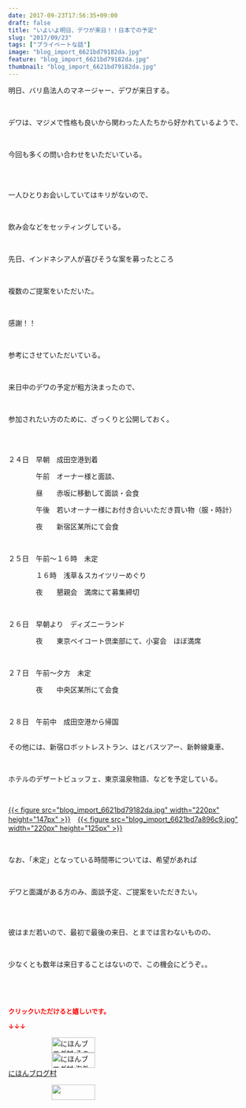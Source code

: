 ```yaml
---
date: 2017-09-23T17:56:35+09:00
draft: false
title: "いよいよ明日、デワが来日！！日本での予定"
slug: "2017/09/23"
tags: ["プライベートな話"]
image: "blog_import_6621bd79182da.jpg"
feature: "blog_import_6621bd79182da.jpg"
thumbnail: "blog_import_6621bd79182da.jpg"
---
```

<p>明日、バリ島法人のマネージャー、デワが来日する。</p><p> </p><p>デワは、マジメで性格も良いから関わった人たちから好かれているようで、</p><p> </p><p>今回も多くの問い合わせをいただいている。</p><p> </p><p><br/>一人ひとりお会いしていてはキリがないので、</p><p> </p><p>飲み会などをセッティングしている。</p><p> </p><p>先日、インドネシア人が喜びそうな案を募ったところ</p><p> </p><p>複数のご提案をいただいた。</p><p> </p><p>感謝！！</p><p> </p><p>参考にさせていただいている。</p><p> </p><p>来日中のデワの予定が粗方決まったので、</p><p> </p><p>参加されたい方のために、ざっくりと公開しておく。</p><p> </p><p><br/>２４日　早朝　成田空港到着</p><p>　　　　午前　オーナー様と面談、</p><p>　　　　昼　　赤坂に移動して面談・会食</p><p>　　　　午後　若いオーナー様にお付き合いいただき買い物（服・時計）</p><p>　　　　夜　　新宿区某所にて会食</p><p> </p><p>２５日　午前～１６時　未定　　　　　</p><p>　　　　１６時　浅草＆スカイツリーめぐり</p><p>　　　　夜　　懇親会　満席にて募集締切</p><p> </p><p>２６日　早朝より　ディズニーランド</p><p>　　　　夜　　東京ベイコート倶楽部にて、小宴会　ほぼ満席</p><p> </p><p>２７日　午前～夕方　未定</p><p>　　　　夜　　中央区某所にて会食　　　　　　</p><p> </p><p>２８日　午前中　成田空港から帰国</p><p><br/>その他には、新宿ロボットレストラン、はとバスツアー、新幹線乗車、</p><p> </p><p>ホテルのデザートビュッフェ、東京温泉物語、などを予定している。</p><p> </p><p><a href="blog_import_6621bd79182da.jpg">{{< figure src="blog_import_6621bd79182da.jpg" width="220px" height="147px" >}}</a>　<a href="blog_import_6621bd7a896c9.jpg">{{< figure src="blog_import_6621bd7a896c9.jpg" width="220px" height="125px" >}}</a></p><p> </p><p>なお、「未定」となっている時間帯については、希望があれば</p><p> </p><p>デワと面識がある方のみ、面談予定、ご提案をいただきたい。</p><p> </p><p><br/>彼はまだ若いので、最初で最後の来日、とまでは言わないものの、</p><p> </p><p>少なくとも数年は来日することはないので、この機会にどうぞ。。</p><p> </p><p> </p><p><font color="#ff0000" size="2"><strong>クリックいただけると嬉しいです。</strong></font></p><p><font color="#ff0000" size="2"><strong>↓↓↓</strong></font></p><p><a href="ranking.html?p_cid=01260127" id="&amp;blogmura_banner" target="_blank"><img alt="にほんブログ村 その他生活ブログ 不動産投資へ" border="0" height="31" src="data:image/svg+xml;charset=utf-8,%3Csvg%20xmlns%3D%22http%3A%2F%2Fwww.w3.org%2F2000%2Fsvg%22%20title%3D%22Placeholder%20for%20Images%22%20role%3D%22presentation%22%20viewBox%3D%220%200%2088%2031%22%20%2F%3E" width="88" data-src="//life.blogmura.com/hudousantoushi/img/hudousantoushi88_31.gif" style="aspect-ratio: auto 88 / 31;"/><noscript><img alt="にほんブログ村 その他生活ブログ 不動産投資へ" border="0" height="31" src="//life.blogmura.com/hudousantoushi/img/hudousantoushi88_31.gif" width="88"></noscript></a><br/><a href="ranking.html?p_cid=01260127" target="_blank"><img alt="にほんブログ村 海外生活ブログ バリ島情報へ" border="0" height="31" src="data:image/svg+xml;charset=utf-8,%3Csvg%20xmlns%3D%22http%3A%2F%2Fwww.w3.org%2F2000%2Fsvg%22%20title%3D%22Placeholder%20for%20Images%22%20role%3D%22presentation%22%20viewBox%3D%220%200%2088%2031%22%20%2F%3E" width="88" data-src="https://img-proxy.blog-video.jp/images?url=http%3A%2F%2Foverseas.blogmura.com%2Fbali%2Fimg%2Fbali88_31.gif" style="aspect-ratio: auto 88 / 31;"/><noscript><img alt="にほんブログ村 海外生活ブログ バリ島情報へ" border="0" height="31" src="https://img-proxy.blog-video.jp/images?url=http%3A%2F%2Foverseas.blogmura.com%2Fbali%2Fimg%2Fbali88_31.gif" width="88"></noscript></a><br/><a href="ranking.html?p_cid=01260127" target="_blank">にほんブログ村</a></p><p><a href="link.php?1804582" title="人気ブログランキングへ"><img border="0" height="31" src="data:image/svg+xml;charset=utf-8,%3Csvg%20xmlns%3D%22http%3A%2F%2Fwww.w3.org%2F2000%2Fsvg%22%20title%3D%22Placeholder%20for%20Images%22%20role%3D%22presentation%22%20viewBox%3D%220%200%2088%2031%22%20%2F%3E" width="88" data-src="https://blog.with2.net/img/banner/banner_22.gif" style="aspect-ratio: auto 88 / 31;"/><noscript><img border="0" height="31" src="https://blog.with2.net/img/banner/banner_22.gif" width="88"></noscript></a></p><p> </p><p> </p>

